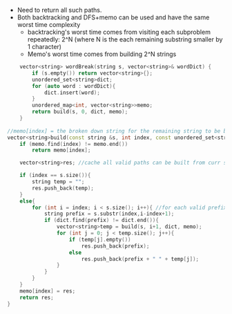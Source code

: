 - Need to return all such paths.
- Both backtracking and DFS+memo can be used and have the same worst time complexity
    - backtracking's worst time comes from visiting each subproblem repeatedly: 2^N (where N is the each remaining substring smaller by 1 character)
    - Memo's worst time comes from building 2^N strings

```cpp
    vector<string> wordBreak(string s, vector<string>& wordDict) {
        if (s.empty()) return vector<string>{};
        unordered_set<string>dict;
        for (auto word : wordDict){
            dict.insert(word);
        }
        unordered_map<int, vector<string>>memo;
        return build(s, 0, dict, memo);
    }
    
//memo[index] = the broken down string for the remaining string to be broken down
vector<string>build(const string &s, int index, const unordered_set<string>&dict, unordered_map<int, vector<string>>&memo){
    if (memo.find(index) != memo.end())
        return memo[index];

    vector<string>res; //cache all valid paths can be built from curr substring

    if (index == s.size()){
        string temp = "";
        res.push_back(temp);
    }
    else{
        for (int i = index; i < s.size(); i++){ //for each valid prefix
            string prefix = s.substr(index,i-index+1); 
            if (dict.find(prefix) != dict.end()){ 
                vector<string>temp = build(s, i+1, dict, memo); 
                for (int j = 0; j < temp.size(); j++){ 
                    if (temp[j].empty())
                        res.push_back(prefix);
                    else
                        res.push_back(prefix + " " + temp[j]);
                }
            }
        }
    }
    memo[index] = res;
    return res;
}
```
